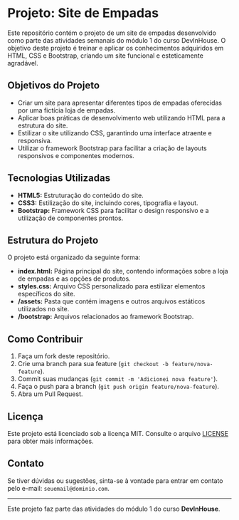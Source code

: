 # Projeto: Site de Empadas

Este repositório contém o projeto de um site de empadas desenvolvido como parte das atividades semanais do módulo 1 do curso DevInHouse. O objetivo deste projeto é treinar e aplicar os conhecimentos adquiridos em HTML, CSS e Bootstrap, criando um site funcional e esteticamente agradável.

## Objetivos do Projeto

- Criar um site para apresentar diferentes tipos de empadas oferecidas por uma fictícia loja de empadas.
- Aplicar boas práticas de desenvolvimento web utilizando HTML para a estrutura do site.
- Estilizar o site utilizando CSS, garantindo uma interface atraente e responsiva.
- Utilizar o framework Bootstrap para facilitar a criação de layouts responsivos e componentes modernos.

## Tecnologias Utilizadas

- **HTML5:** Estruturação do conteúdo do site.
- **CSS3:** Estilização do site, incluindo cores, tipografia e layout.
- **Bootstrap:** Framework CSS para facilitar o design responsivo e a utilização de componentes prontos.

## Estrutura do Projeto

O projeto está organizado da seguinte forma:

- **index.html:** Página principal do site, contendo informações sobre a loja de empadas e as opções de produtos.
- **styles.css:** Arquivo CSS personalizado para estilizar elementos específicos do site.
- **/assets:** Pasta que contém imagens e outros arquivos estáticos utilizados no site.
- **/bootstrap:** Arquivos relacionados ao framework Bootstrap.

## Como Contribuir

1. Faça um fork deste repositório.
2. Crie uma branch para sua feature (`git checkout -b feature/nova-feature`).
3. Commit suas mudanças (`git commit -m 'Adicionei nova feature'`).
4. Faça o push para a branch (`git push origin feature/nova-feature`).
5. Abra um Pull Request.

## Licença

Este projeto está licenciado sob a licença MIT. Consulte o arquivo [LICENSE](LICENSE) para obter mais informações.

## Contato

Se tiver dúvidas ou sugestões, sinta-se à vontade para entrar em contato pelo e-mail: `seuemail@dominio.com`.

---

Este projeto faz parte das atividades do módulo 1 do curso **DevInHouse**.
